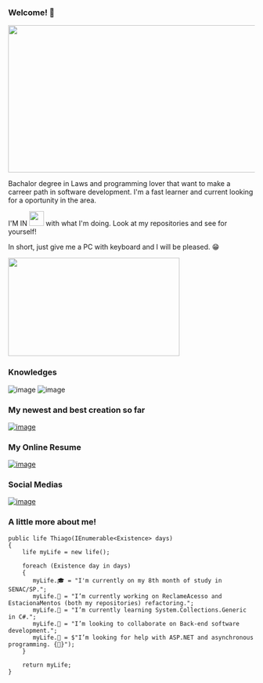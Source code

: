 ### Welcome! 👋
<img src="https://vandal-us.s3.amazonaws.com/spree/products/87389/original/open-uri20181205-14-1jhhgr4.jpg" width="1000" height="300">

Bachalor degree in Laws and programming lover that want to make a carreer path in software development. I'm a fast learner and current looking for a oportunity in the area.

I'M IN <img src="https://miro.medium.com/max/512/1*kgyyxE1QgbNQpBqgvVun5w.gif" width="30" height="30"> with what I'm doing. Look at my repositories and see for yourself!

In short, just give me a PC with keyboard and I will be pleased. 😁

<img src="https://res.cloudinary.com/practicaldev/image/fetch/s--R5KgC1bh--/c_limit%2Cf_auto%2Cfl_progressive%2Cq_66%2Cw_880/https://dev-to-uploads.s3.amazonaws.com/i/oi2rwsde00xo9ou6jwsl.gif" width="350" height="200">

### Knowledges

![image](https://img.shields.io/badge/C%23-239120?style=for-the-badge&logo=c-sharp&logoColor=white)
![image](https://img.shields.io/badge/MySQL-005C84?style=for-the-badge&logo=mysql&logoColor=whitehttps://img.shields.io/badge/MySQL-005C84?style=for-the-badge&logo=mysql&logoColor=white)

### My newest and best creation so far
[![image](https://img.shields.io/badge/GitHub-100000?style=for-the-badge&logo=github&logoColor=white)](https://github.com/PachukanisProgramador/ReclameAcesso.git)

### My Online Resume

[![image](https://img.shields.io/badge/Canva-%2300C4CC.svg?&style=for-the-badge&logo=Canva&logoColor=white)](https://www.canva.com/design/DAFBQtGlF3k/IF_0ZPheTfFwCFXp9IjkoA/view?utm_content=DAFBQtGlF3k&utm_campaign=designshare&utm_medium=link2&utm_source=sharebutton)

### Social Medias

[![image](https://img.shields.io/badge/LinkedIn-0077B5?style=for-the-badge&logo=linkedin&logoColor=white)](www.linkedin.com/in/thiago-lutten-leitao)


### A little more about me!

    public life Thiago(IEnumerable<Existence> days)
    {       
        life myLife = new life();
        
        foreach (Existence day in days)
        {
           myLife.🎓 = "I'm currently on my 8th month of study in SENAC/SP.";
           myLife.🔭 = "I’m currently working on ReclameAcesso and EstacionaMentos (both my repositories) refactoring.";
           myLife.🌱 = "I’m currently learning System.Collections.Generic in C#.";
           myLife.👯 = "I’m looking to collaborate on Back-end software development.";
           myLife.🤔 = $"I’m looking for help with ASP.NET and asynchronous programming. {🤤}");
        }
        
        return myLife;
    }
